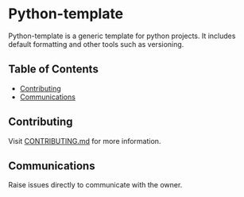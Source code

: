 # Python-template

Python-template is a generic template for python projects. It includes default formatting and other tools such as versioning.

## Table of Contents

- [Contributing](#contributing)
- [Communications](#communications)

## Contributing

Visit [CONTRIBUTING.md](./CONTRIBUTING.md) for more information.

## Communications

Raise issues directly to communicate with the owner.
